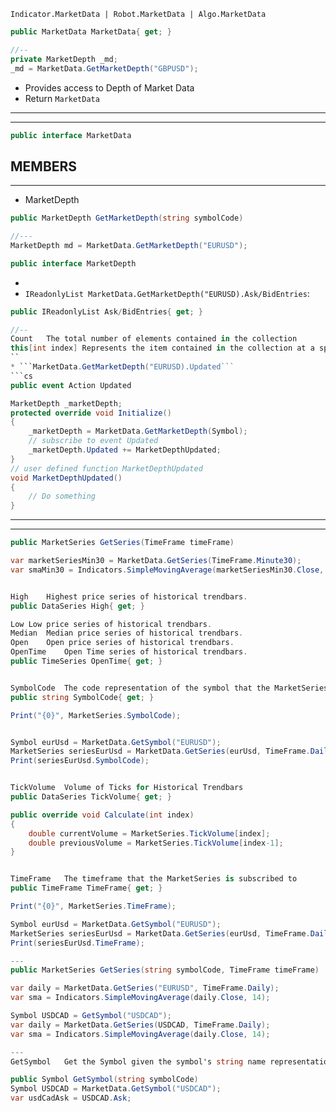 ```Indicator.MarketData | Robot.MarketData | Algo.MarketData```
```cs 
public MarketData MarketData{ get; }

//--
private MarketDepth _md;
_md = MarketData.GetMarketDepth("GBPUSD");
```
* Provides access to Depth of Market Data
* Return ```MarketData```
---
---

```cs
public interface MarketData
```
**MEMBERS**
---
---
* MarketDepth
```cs
public MarketDepth GetMarketDepth(string symbolCode)

//---
MarketDepth md = MarketData.GetMarketDepth("EURUSD");
```
```cs
public interface MarketDepth
```
* 
* ```IReadonlyList MarketData.GetMarketDepth("EURUSD).Ask/BidEntries```:
```cs
public IReadonlyList Ask/BidEntries{ get; }

//--
Count	The total number of elements contained in the collection
this[int index]	Represents the item contained in the collection at a specific index
``
* ```MarketData.GetMarketDepth("EURUSD).Updated```
```cs
public event Action Updated

MarketDepth _marketDepth;
protected override void Initialize()
{
    _marketDepth = MarketData.GetMarketDepth(Symbol);
    // subscribe to event Updated
    _marketDepth.Updated += MarketDepthUpdated;
}
// user defined function MarketDepthUpdated
void MarketDepthUpdated()
{
    // Do something
}
```
---
---


```cs
public MarketSeries GetSeries(TimeFrame timeFrame)

var marketSeriesMin30 = MarketData.GetSeries(TimeFrame.Minute30);
var smaMin30 = Indicators.SimpleMovingAverage(marketSeriesMin30.Close, 14);


High	Highest price series of historical trendbars.
public DataSeries High{ get; }

Low	Low price series of historical trendbars.
Median	Median price series of historical trendbars.
Open	Open price series of historical trendbars.
OpenTime	Open Time series of historical trendbars.
public TimeSeries OpenTime{ get; }


SymbolCode	The code representation of the symbol that the MarketSeries is subscribed to
public string SymbolCode{ get; }

Print("{0}", MarketSeries.SymbolCode); 


Symbol eurUsd = MarketData.GetSymbol("EURUSD");
MarketSeries seriesEurUsd = MarketData.GetSeries(eurUsd, TimeFrame.Daily);
Print(seriesEurUsd.SymbolCode);


TickVolume	Volume of Ticks for Historical Trendbars
public DataSeries TickVolume{ get; }

public override void Calculate(int index)
{
    double currentVolume = MarketSeries.TickVolume[index];
    double previousVolume = MarketSeries.TickVolume[index-1];
}


TimeFrame	The timeframe that the MarketSeries is subscribed to
public TimeFrame TimeFrame{ get; }

Print("{0}", MarketSeries.TimeFrame);  

Symbol eurUsd = MarketData.GetSymbol("EURUSD");
MarketSeries seriesEurUsd = MarketData.GetSeries(eurUsd, TimeFrame.Daily);
Print(seriesEurUsd.TimeFrame);

---
public MarketSeries GetSeries(string symbolCode, TimeFrame timeFrame)

var daily = MarketData.GetSeries("EURUSD", TimeFrame.Daily);
var sma = Indicators.SimpleMovingAverage(daily.Close, 14);

Symbol USDCAD = GetSymbol("USDCAD");
var daily = MarketData.GetSeries(USDCAD, TimeFrame.Daily);
var sma = Indicators.SimpleMovingAverage(daily.Close, 14);

---
GetSymbol	Get the Symbol given the symbol's string name representation

public Symbol GetSymbol(string symbolCode)
Symbol USDCAD = MarketData.GetSymbol("USDCAD");
var usdCadAsk = USDCAD.Ask;
